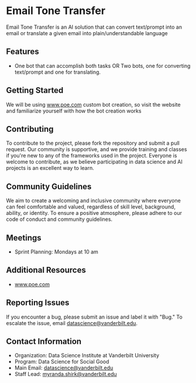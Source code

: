 # Email Tone Transfer

Email Tone Transfer is an AI solution that can convert text/prompt into an email or translate a given email into plain/understandable language

## Features

- One bot that can accomplish both tasks OR Two bots, one for converting text/prompt and one for translating.

## Getting Started

We will be using www.poe.com custom bot creation, so visit the website and familiarize yourself with how the bot creation works

## Contributing

To contribute to the project, please fork the repository and submit a pull request. Our community is supportive, and we provide training and classes if you're new to any of the frameworks used in the project. Everyone is welcome to contribute, as we believe participating in data science and AI projects is an excellent way to learn.

## Community Guidelines

We aim to create a welcoming and inclusive community where everyone can feel comfortable and valued, regardless of skill level, background, ability, or identity. To ensure a positive atmosphere, please adhere to our code of conduct and community guidelines.

## Meetings

- Sprint Planning: Mondays at 10 am

## Additional Resources

- www.poe.com

## Reporting Issues

If you encounter a bug, please submit an issue and label it with "Bug." To escalate the issue, email [datascience@vanderbilt.edu](mailto:datascience@vanderbilt.edu).

## Contact Information

- Organization: Data Science Institute at Vanderbilt University
- Program: Data Science for Social Good
- Main Email: [datascience@vanderbilt.edu](mailto:datascience@vanderbilt.edu)
- Staff Lead: [myranda.shirk@vanderbilt.edu](mailto:myranda.shirk@vanderbilt.edu)

